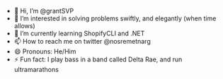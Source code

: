 - 👋 Hi, I’m @grantSVP
- 👀 I’m interested in solving problems swiftly, and elegantly (when time allows)
- 🌱 I’m currently learning ShopifyCLI and .NET
- 📫 How to reach me on twitter @nosremetnarg
- 😄 Pronouns: He/Him
- ⚡ Fun fact: I play bass in a band called Delta Rae, and run ultramarathons

<!---
grantSVP/grantSVP is a ✨ special ✨ repository because its `README.md` (this file) appears on your GitHub profile.
You can click the Preview link to take a look at your changes.
--->
